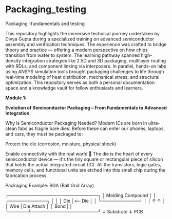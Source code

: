 # Packaging_testing
Packaging -fundamentals and testing

This repository highlights the immersive technical journey undertaken by Divya Gupta during a specialized training on advanced semiconductor assembly and verification techniques. The experience was crafted to bridge theory and practice — offering a modern perspective on how chips transition from wafer to system. The learning pathway spanned high-density integration strategies like 2.5D and 3D packaging, multilayer routing with RDLs, and component linking via interposers. In parallel, hands-on labs using ANSYS simulation tools brought packaging challenges to life through real-time modeling of heat distribution, mechanical stress, and structural optimization. This repository serves as both a personal documentation space and a knowledge vault for fellow enthusiasts and learners.

**Module 1:**

**Evolution of Semiconductor Packaging – From Fundamentals to Advanced Integration**


Why is Semiconductor Packaging Needed?
Modern ICs are born in ultra-clean fabs as fragile bare dies. Before these can enter our phones, laptops, and cars, they must be packaged to:

 Protect the die (corrosion, moisture, physical shock)

 Enable connectivity with the real world
🔗 The die is the heart of every semiconductor device — it's the tiny square or rectangular piece of silicon that holds the actual integrated circuit (IC). All the transistors, logic gates, memory cells, and functional units are etched into this small chip during the fabrication process.

Packaging Example: BGA (Ball Grid Array)

┌────────────────────────────┐
│   Molding Compound         │
│    ┌────────────┐          │
│    │   Die      │<-- Die   │
│    └────────────┘          │
│     ↑   ↑                  │
│ Wire | Die Attach          │
│ Bond |                     │
└──────┴─────────────────────┘
         ↓
      Substrate
         ↓
       PCB
       


